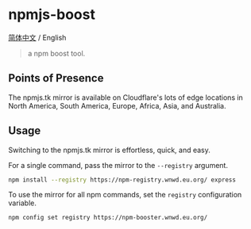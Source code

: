 # npmjs-boost

[简体中文](./README.md) / English

> a npm boost tool.

## Points of Presence


The npmjs.tk mirror is available on Cloudflare's lots of edge locations in North America, South America, Europe, Africa, Asia, and Australia.

## Usage
Switching to the npmjs.tk mirror is effortless, quick, and easy.

For a single command, pass the mirror to the `--registry` argument.

```bash
npm install --registry https://npm-registry.wnwd.eu.org/ express
```

To use the mirror for all npm commands, set the `registry` configuration variable.

```bash
npm config set registry https://npm-booster.wnwd.eu.org/
```
